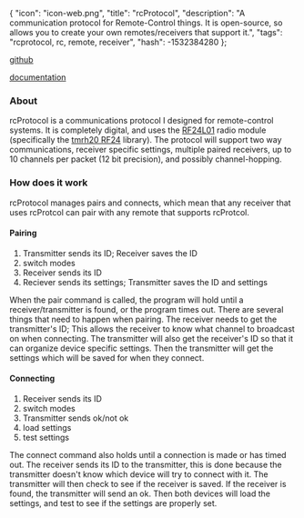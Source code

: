 {
  "icon": "icon-web.png",
  "title": "rcProtocol",
  "description": "A communication protocol for Remote-Control things.  It is open-source, so allows you to create your own remotes/receivers that support it.",
  "tags": "rcprotocol, rc, remote, receiver",
  "hash": -1532384280
};

[github](https://github.com/ttocsneb/rcProtocol)

[documentation](http://www.ttocsneb.com/projects/rcprotocol/docs/html/annotated.html)

### About<a name="about"></a>

rcProtocol is a communications protocol I designed for remote-control systems.  It is completely digital, and uses the [RF24L01](https://arduino-info.wikispaces.com/Nrf24L01-2.4GHz-HowTo) radio module (specifically the [tmrh20 RF24](https://github.com/nRF24/RF24) library).  The protocol will support two way communications, receiver specific settings, multiple paired receivers, up to 10 channels per packet (12 bit precision), and possibly channel-hopping.

### How does it work<a name="how-does-it-work"></a>

rcProtocol manages pairs and connects, which mean that any receiver that uses rcProtcol can pair with any remote that supports rcProtcol.

#### Pairing<a name="pairing"></a>

1. Transmitter sends its ID; Receiver saves the ID
2. switch modes
3. Receiver sends its ID
4. Reciever sends its settings; Transmitter saves the ID and settings

When the pair command is called, the program will hold until a receiver/transmitter is found, or the program times out.  There are several things that need to happen when pairing.  The receiver needs to get the transmitter's ID;  This allows the receiver to know what channel to broadcast on when connecting.  The transmitter will also get the receiver's ID so that it can organize device specific settings.  Then the transmitter will get the settings which will be saved for when they connect.


#### Connecting<a name="connecting"></a>

1. Receiver sends its ID
2. switch modes
3. Transmitter sends ok/not ok
4. load settings
5. test settings

The connect command also holds until a connection is made or has timed out.  The receiver sends its ID to the transmitter, this is done because the transmitter doesn't know which device will try to connect with it.  The transmitter will then check to see if the receiver is saved.  If the receiver is found, the transmitter will send an ok.  Then both devices will load the settings, and test to see if the settings are properly set.



